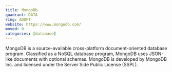 ```yaml
---
title: MongoDb
quadrant: DATA
ring: ADOPT
website: https://www.mongodb.com/
moved: 0
categories: [database]
---
```


MongoDB is a source-available cross-platform document-oriented database program. Classified as a NoSQL database program, MongoDB uses JSON-like documents with optional schemas. MongoDB is developed by MongoDB Inc. and licensed under the Server Side Public License (SSPL).